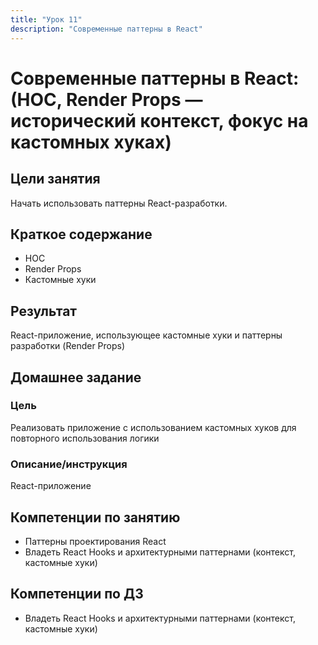 ```yaml
---
title: "Урок 11"
description: "Современные паттерны в React"
---
```


# Современные паттерны в React: (HOC, Render Props — исторический контекст, фокус на кастомных хуках)

<!-- s -->

## Цели занятия

Начать использовать паттерны React-разработки.

<!-- s -->

## Краткое содержание

- HOC
- Render Props
- Кастомные хуки

<!-- s -->

## Результат

React-приложение, использующее кастомные хуки и паттерны разработки (Render Props)

<!-- s -->

## Домашнее задание

<!-- v -->

### Цель

Реализовать приложение с использованием кастомных хуков для повторного использования логики

<!-- v -->

### Описание/инструкция

React-приложение

<!-- s -->

## Компетенции по занятию

- Паттерны проектирования React
- Владеть React Hooks и архитектурными паттернами (контекст, кастомные хуки)

<!-- s -->

## Компетенции по ДЗ

- Владеть React Hooks и архитектурными паттернами (контекст, кастомные хуки)
